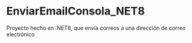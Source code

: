 # EnviarEmailConsola_NET8
Proyecto hecho en .NET8, que envía correos a una dirección de correo electrónico
